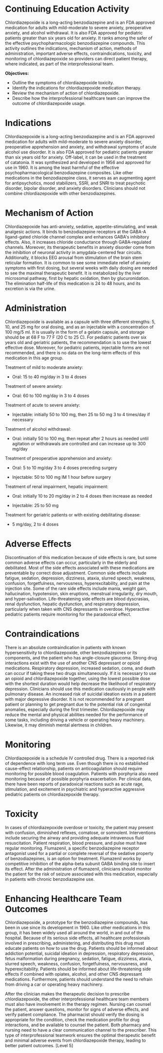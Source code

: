 # Continuing Education Activity

Chlordiazepoxide is a long-acting benzodiazepine and is an FDA approved medication for adults with mild-moderate to severe anxiety, preoperative anxiety, and alcohol withdrawal. It is also FDA approved for pediatric patients greater than six years old for anxiety. It ranks among the safer of the effective psychopharmacologic benzodiazepine compounds. This activity outlines the indications, mechanism of action, methods of administration, important adverse effects, contraindications, toxicity, and monitoring of chlordiazepoxide so providers can direct patient therapy, where indicated, as part of the interprofessional team.

**Objectives:**
- Outline the symptoms of chlordiazepoxide toxicity.
- Identify the indications for chlordiazepoxide medication therapy.
- Review the mechanism of action of chlordiazepoxide.
- Describe how the interprofessional healthcare team can improve the outcome of chlordiazepoxide usage.

# Indications

Chlordiazepoxide is a long-acting benzodiazepine and is an FDA approved medication for adults with mild-moderate to severe anxiety disorder, preoperative apprehension and anxiety, and withdrawal symptoms of acute alcohol use disorder. It is also FDA approved for pediatric patients greater than six years old for anxiety. Off-label, it can be used in the treatment of catatonia. It was synthesized and developed in 1956 and approved for use in 1960. It is among the least harmful of the effective psychopharmacological benzodiazepine composites. Like other medications in the benzodiazepine class, it serves as an augmenting agent for antipsychotics, mood stabilizers, SSRI, and SNRI to treat psychotic disorder, bipolar disorder, and anxiety disorders. Clinicians should not combine chlordiazepoxide with other benzodiazepines.

# Mechanism of Action

Chlordiazepoxide has anti-anxiety, sedative, appetite-stimulating, and weak analgesic actions. It binds to benzodiazepine receptors at the GABA-A ligand-gated chloride channel complex and enhances GABA's inhibitory effects. Also, it increases chloride conductance through GABA-regulated channels. Moreover, its therapeutic benefits in anxiety disorder come from the inhibition of neuronal activity in amygdala-centered fear circuits. Additionally, it blocks EEG arousal from stimulation of the brain stem reticular formation. It is common to see some immediate relief of anxiety symptoms with first dosing, but several weeks with daily dosing are needed to see the maximal therapeutic benefit. It is metabolized by the liver microsomal pathway, first by hepatic oxidation, then by glucuronidation. The elimination half-life of this medication is 24 to 48 hours, and its excretion is via the urine.

# Administration

Chlordiazepoxide is available as a capsule with three different strengths: 5, 10, and 25 mg for oral dosing, and as an injectable with a concentration of 100 mg/5 ml. It is usually in the form of a gelatin capsule, and storage should be at 68 F to 77 F (20 C to 25 C). For pediatric patients over six years old and geriatric patients, the recommendation is to use the lowest effective dose. Moreover, for pediatric patients, injectable forms are not recommended, and there is no data on the long-term effects of this medication in this age group.

Treatment of mild to moderate anxiety:

- Oral: 15 to 40 mg/day in 3 to 4 doses

Treatment of severe anxiety:

- Oral: 60 to 100 mg/day in 3 to 4 doses

Treatment of acute to severe anxiety:

- Injectable: initially 50 to 100 mg, then 25 to 50 mg 3 to 4 times/day if necessary

Treatment of alcohol withdrawal:

- Oral: initially 50 to 100 mg, then repeat after 2 hours as needed until agitation or withdrawals are controlled and can increase up to 300 mg/day

Treatment of preoperative apprehension and anxiety:

- Oral: 5 to 10 mg/day 3 to 4 doses preceding surgery

- Injectable: 50 to 100 mg IM 1 hour before surgery

Treatment of renal impairment, hepatic impairment:

- Oral: initially 10 to 20 mg/day in 2 to 4 doses then increase as needed

- Injectable: 25 to 50 mg

Treatment for geriatric patients or with existing debilitating disease:

- 5 mg/day, 2 to 4 doses

# Adverse Effects

Discontinuation of this medication because of side effects is rare, but some common adverse effects can occur, particularly in the elderly and debilitated. Most of the side effects associated with these medications are preventable by correct dose adjustment. Common side effects include fatigue, sedation, depression, dizziness, ataxia, slurred speech, weakness, confusion, forgetfulness, nervousness, hyperexcitability, and pain at the injection site. Some of the rare side effects include mania, weight gain, hallucination, hypotension, skin eruptions, menstrual irregularity, dry mouth, and hyper-salivation. Life-threatening side effects are blood dyscrasias, renal dysfunction, hepatic dysfunction, and respiratory depression, particularly when taken with CNS depressants in overdose. Hyperactive pediatric patients require monitoring for the paradoxical effect.

# Contraindications

There is an absolute contraindication in patients with known hypersensitivity to chlordiazepoxide, other benzodiazepines or its components, and the patient who has angle-closure glaucoma. Strong drug interactions exist with the use of another CNS depressant or opioid medications. Respiratory depression, increased sedation, coma, and death can occur if taking these two drugs simultaneously. If it is necessary to use an opioid and chlordiazepoxide together, using the lowest possible dose with the shortest duration would help decrease the likelihood of respiratory depression. Clinicians should use this medication cautiously in people with pulmonary disease. An increased risk of suicidal ideation exists in a patient with major depressive disorder. It is not recommended for a pregnant patient or planning to get pregnant due to the potential risk of congenital anomalies, especially during the first trimester. Chlordiazepoxide may reduce the mental and physical abilities needed for the performance of some tasks, including driving a vehicle or operating heavy machinery. Likewise, it may diminish mental alertness in children.

# Monitoring

Chlordiazepoxide is a schedule IV controlled drug. There is a reported risk of dependence with long term use. Even though there is no established cause-effect relationship, patients on anticoagulation should require monitoring for possible blood coagulation. Patients with porphyria also need monitoring because of possible porphyria exacerbation. Per clinical data, there have been reports of paradoxical reactions such as acute rage, stimulation, and excitement in psychiatric and hyperactive aggressive pediatric patients on chlordiazepoxide therapy.

# Toxicity

In cases of chlordiazepoxide overdose or toxicity, the patient may present with confusion, diminished reflexes, comatose, or somnolent. Interventions include securing the airway and providing adequate intravenous fluid resuscitation. Patient respiration, blood pressure, and pulse must have regular monitoring. Flumazenil, a specific benzodiazepine receptor antagonist used for a partial or complete reversal of the sedative property of benzodiazepines, is an option for treatment. Flumazenil works by competitive inhibition of the alpha-beta subunit GABA binding site to insert its effect. After the administration of flumazenil, clinicians should monitor the patient for the risk of seizure associated with this medication, especially in patients with chronic benzodiazepine use.

# Enhancing Healthcare Team Outcomes

Chlordiazepoxide, a prototype for the benzodiazepine compounds, has been in use since its development in 1960. Like other medications in this group, it has been widely used all around the world, in and out of the hospital. Because of its serious side effects, all healthcare professionals involved in prescribing, administering, and distributing this drug must educate patients on how to use the drug. Patients should be informed about addiction potential, suicidal ideation in depression, respiratory depression, fetus malformation during pregnancy, sedation, fatigue, dizziness, ataxia, slurred speech, weakness, confusion, forgetfulness, nervousness, and hyperexcitability. Patients should be informed about life-threatening side effects if combined with opiates, alcohol, and other CNS depressant medications. Furthermore, patients should understand the need to refrain from driving a car or operating heavy machinery.

After the clinician makes the therapeutic decision to prescribe chlordiazepoxide, the other interprofessional healthcare team members must also have involvement in the therapy regimen. Nursing can counsel the patient, answer questions, monitor for signs of adverse effects, and verify patient compliance. The pharmacist should verify the dosing is appropriate for the condition, check the medication profile for drug interactions, and be available to counsel the patient. Both pharmacy and nursing need to have a clear communication channel to the prescriber. This type of interprofessional teamwork ensures the optimal therapeutic benefit and minimal adverse events from chlordiazepoxide therapy, leading to better patient outcomes. [Level 5]